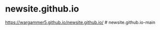 
# newsite.github.io
https://wargammer5.github.io/newsite.github.io/
#   n e w s i t e . g i t h u b . i o - m a i n  
 